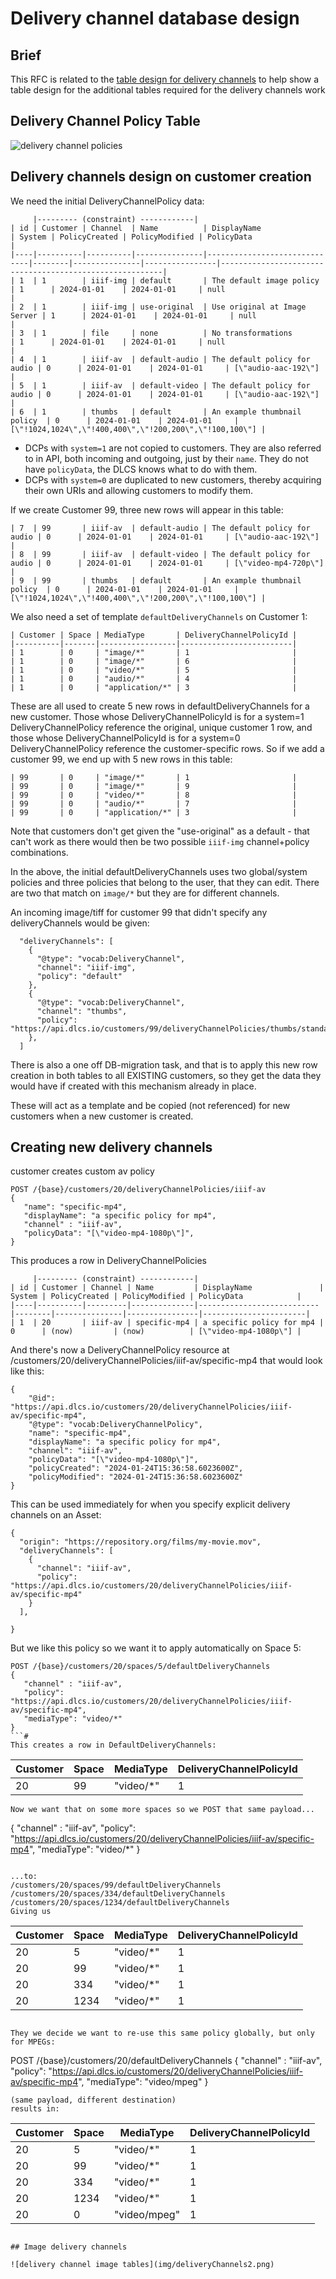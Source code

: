 # Delivery channel database design

## Brief

This RFC is related to the [table design for delivery channels](https://github.com/dlcs/protagonist/issues/618) to help show a table design for the additional tables required for the delivery channels work

## Delivery Channel Policy Table

![delivery channel policies](img/DeliveryChannels.png)


## Delivery channels design on customer creation

We need the initial DeliveryChannelPolicy data:

```
     |--------- (constraint) ------------|
| id | Customer | Channel  | Name          | DisplayName                  | System | PolicyCreated | PolicyModified | PolicyData                                              |
|----|----------|----------|---------------|------------------------------|--------|---------------|----------------|---------------------------------------------------------|
| 1  | 1        | iiif-img | default       | The default image policy     | 1      | 2024-01-01    | 2024-01-01     | null                                                    |
| 2  | 1        | iiif-img | use-original  | Use original at Image Server | 1      | 2024-01-01    | 2024-01-01     | null                                                    |
| 3  | 1        | file     | none          | No transformations           | 1      | 2024-01-01    | 2024-01-01     | null                                                    |
| 4  | 1        | iiif-av  | default-audio | The default policy for audio | 0      | 2024-01-01    | 2024-01-01     | [\"audio-aac-192\"]                                     |
| 5  | 1        | iiif-av  | default-video | The default policy for audio | 0      | 2024-01-01    | 2024-01-01     | [\"audio-aac-192\"]                                     |
| 6  | 1        | thumbs   | default       | An example thumbnail policy  | 0      | 2024-01-01    | 2024-01-01     | [\"!1024,1024\",\"!400,400\",\"!200,200\",\"!100,100\"] |
```

 - DCPs with `system=1` are not copied to customers. They are also referred to in API, both incoming and outgoing, just by their `name`. They do not have `policyData`, the DLCS knows what to do with them.
 - DCPs with `system=0` are duplicated to new customers, thereby acquiring their own URIs and allowing customers to modify them.

If we create Customer 99, three new rows will appear in this table:

```
| 7  | 99       | iiif-av  | default-audio | The default policy for audio | 0      | 2024-01-01    | 2024-01-01     | [\"audio-aac-192\"]                                     |
| 8  | 99       | iiif-av  | default-video | The default policy for audio | 0      | 2024-01-01    | 2024-01-01     | [\"video-mp4-720p\"]                                     |
| 9  | 99       | thumbs   | default       | An example thumbnail policy  | 0      | 2024-01-01    | 2024-01-01     | [\"!1024,1024\",\"!400,400\",\"!200,200\",\"!100,100\"] |
```

We also need a set of template `defaultDeliveryChannels` on Customer 1:

```
| Customer | Space | MediaType       | DeliveryChannelPolicyId |
|----------|-------|-----------------|-------------------------|
| 1        | 0     | "image/*"       | 1                       | 
| 1        | 0     | "image/*"       | 6                       | 
| 1        | 0     | "video/*"       | 5                       | 
| 1        | 0     | "audio/*"       | 4                       | 
| 1        | 0     | "application/*" | 3                       |
```

These are all used to create 5 new rows in defaultDeliveryChannels for a new customer. Those whose DeliveryChannelPolicyId  is for a system=1 DeliveryChannelPolicy reference the original, unique customer 1 row, and those whose DeliveryChannelPolicyId  is for a system=0 DeliveryChannelPolicy reference the customer-specific rows. So if we add a customer 99, we end up with 5 new rows in this table:

```
| 99       | 0     | "image/*"       | 1                       | 
| 99       | 0     | "image/*"       | 9                       | 
| 99       | 0     | "video/*"       | 8                       | 
| 99       | 0     | "audio/*"       | 7                       | 
| 99       | 0     | "application/*" | 3                       |
```

Note that customers don't get given the "use-original" as a default - that can't work as there would then be two possible `iiif-img` channel+policy combinations.

In the above, the initial defaultDeliveryChannels uses two global/system policies and three policies that belong to the user, that they can edit. There are two that match on `image/*` but they are for different channels.

An incoming image/tiff for customer 99 that didn't specify any deliveryChannels would be given:

```
  "deliveryChannels": [
    {
      "@type": "vocab:DeliveryChannel",
      "channel": "iiif-img",
      "policy": "default"
    },
    {
      "@type": "vocab:DeliveryChannel",
      "channel": "thumbs",
      "policy": "https://api.dlcs.io/customers/99/deliveryChannelPolicies/thumbs/standard"
    },
  ]
```

There is also a one off DB-migration task, and that is to apply this new row creation in both tables to all EXISTING customers, so they get the data they would have if created with this mechanism already in place.

These will act as a template and be copied (not referenced) for new customers when a new customer is created.

## Creating new delivery channels

customer creates custom av policy

```
POST /{base}/customers/20/deliveryChannelPolicies/iiif-av
{
   "name": "specific-mp4",
   "displayName": "a specific policy for mp4",
   "channel" : "iiif-av",
   "policyData": "[\"video-mp4-1080p\"]",
}
```
This produces a row in DeliveryChannelPolicies
```
     |--------- (constraint) ------------|
| id | Customer | Channel | Name         | DisplayName               | System | PolicyCreated | PolicyModified | PolicyData            |
|----|----------|---------|--------------|---------------------------|--------|---------------|----------------|-----------------------|
| 1  | 20       | iiif-av | specific-mp4 | a specific policy for mp4 | 0      | (now)         | (now)          | [\"video-mp4-1080p\"] |
```

And there's now a DeliveryChannelPolicy resource at /customers/20/deliveryChannelPolicies/iiif-av/specific-mp4 that would look like this:
```
{
    "@id": "https://api.dlcs.io/customers/20/deliveryChannelPolicies/iiif-av/specific-mp4",
    "@type": "vocab:DeliveryChannelPolicy",
    "name": "specific-mp4",
    "displayName": "a specific policy for mp4",
    "channel": "iiif-av",
    "policyData": "[\"video-mp4-1080p\"]",
    "policyCreated": "2024-01-24T15:36:58.6023600Z",
    "policyModified": "2024-01-24T15:36:58.6023600Z"
}
```

This can be used immediately for when you specify explicit delivery channels on an Asset:

```
{
  "origin": "https://repository.org/films/my-movie.mov",
  "deliveryChannels": [
    {
      "channel": "iiif-av",
      "policy": "https://api.dlcs.io/customers/20/deliveryChannelPolicies/iiif-av/specific-mp4"
    }
  ],
 
}  
```
But we like this policy so we want it to apply automatically on Space 5:

```
POST /{base}/customers/20/spaces/5/defaultDeliveryChannels
{
   "channel" : "iiif-av",
   "policy": "https://api.dlcs.io/customers/20/deliveryChannelPolicies/iiif-av/specific-mp4",
   "mediaType": "video/*"
}
```#
This creates a row in DefaultDeliveryChannels:
```
| Customer | Space | MediaType    | DeliveryChannelPolicyId |
|----------|-------|--------------|-------------------------|
| 20       | 99    | "video/*"    | 1                       | 
```
Now we want that on some more spaces so we POST that same payload...

```
{
   "channel" : "iiif-av",
   "policy": "https://api.dlcs.io/customers/20/deliveryChannelPolicies/iiif-av/specific-mp4",
   "mediaType": "video/*"
}
```

...to:
/customers/20/spaces/99/defaultDeliveryChannels
/customers/20/spaces/334/defaultDeliveryChannels
/customers/20/spaces/1234/defaultDeliveryChannels
Giving us

```
| Customer | Space | MediaType    | DeliveryChannelPolicyId |
|----------|-------|--------------|-------------------------|
| 20       | 5     | "video/*"    | 1                       | 
| 20       | 99    | "video/*"    | 1                       | 
| 20       | 334   | "video/*"    | 1                       | 
| 20       | 1234  | "video/*"    | 1                       | 
```

They we decide we want to re-use this same policy globally, but only for MPEGs:
```
POST /{base}/customers/20/defaultDeliveryChannels
{
   "channel" : "iiif-av",
   "policy": "https://api.dlcs.io/customers/20/deliveryChannelPolicies/iiif-av/specific-mp4",
   "mediaType": "video/mpeg"
}
```
(same payload, different destination)
results in:

```
| Customer | Space | MediaType    | DeliveryChannelPolicyId |
|----------|-------|--------------|-------------------------|
| 20       | 5     | "video/*"    | 1                       | 
| 20       | 99    | "video/*"    | 1                       | 
| 20       | 334   | "video/*"    | 1                       | 
| 20       | 1234  | "video/*"    | 1                       | 
| 20       | 0     | "video/mpeg" | 1                       |
```

## Image delivery channels

![delivery channel image tables](img/deliveryChannels2.png)